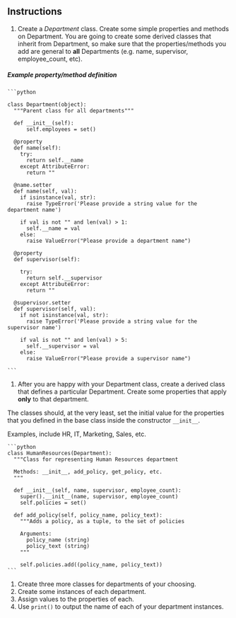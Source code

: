 ## Instructions

1. Create a *Department* class. Create some simple properties and methods on Department. You are going to create some derived classes that inherit from Department, so make sure that the properties/methods you add are general to **all** Departments (e.g. name, supervisor, employee_count, etc).

  ##### Example property/method definition

    ```python

    class Department(object):
      """Parent class for all departments"""

      def __init__(self):
          self.employees = set()

      @property
      def name(self):
        try:
          return self.__name
        except AttributeError:
          return ""

      @name.setter
      def name(self, val):
        if isinstance(val, str):
          raise TypeError('Please provide a string value for the department name')

        if val is not "" and len(val) > 1:
          self.__name = val
        else:
          raise ValueError("Please provide a department name")

      @property
      def supervisor(self):

        try:
          return self.__supervisor
        except AttributeError:
          return ""

      @supervisor.setter
      def supervisor(self, val):
        if not isinstance(val, str):
          raise TypeError('Please provide a string value for the supervisor name')

        if val is not "" and len(val) > 5:
          self.__supervisor = val
        else:
          raise ValueError("Please provide a supervisor name")

    ```

1. After you are happy with your Department class, create a derived class that defines a particular Department. Create some properties that apply **only** to that department.
  
  The classes should, at the very least, set the initial value for the properties that you defined in the base class inside the constructor `__init__`.

  Examples, include HR, IT, Marketing, Sales, etc.

    ```python
    class HumanResources(Department):
      """Class for representing Human Resources department

      Methods: __init__, add_policy, get_policy, etc.
      """

      def __init__(self, name, supervisor, employee_count):
        super().__init__(name, supervisor, employee_count)
        self.policies = set()

      def add_policy(self, policy_name, policy_text):
        """Adds a policy, as a tuple, to the set of policies

        Arguments:
          policy_name (string)
          policy_text (string)
        """

        self.policies.add((policy_name, policy_text))
    ```


1. Create three more classes for departments of your choosing.
1. Create some instances of each department.
1. Assign values to the properties of each.
1. Use `print()` to output the name of each of your department instances.